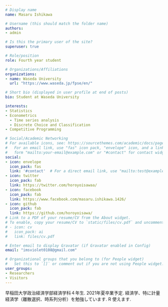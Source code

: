 ```yaml
---
# Display name
name: Masaru Ishikawa

# Username (this should match the folder name)
authors:
- admin

# Is this the primary user of the site?
superuser: true

# Role/position
role: Fourth year student

# Organizations/Affiliations
organizations:
- name: Waseda University
  url: "https://www.waseda.jp/fpse/en/"

# Short bio (displayed in user profile at end of posts)
bio: Student at Waseda University

interests:
- Statistics
- Econometrics
  - Time series analysis
  - Discrete Choice and Classification
- Competitive Programming

# Social/Academic Networking
# For available icons, see: https://sourcethemes.com/academic/docs/page-builder/#icons
#   For an email link, use "fas" icon pack, "envelope" icon, and a link in the
#   form "mailto:your-email@example.com" or "#contact" for contact widget.
social:
- icon: envelope
  icon_pack: fas
  link: '#contact'  # For a direct email link, use "mailto:test@example.org".
- icon: twitter
  icon_pack: fab
  link: https://twitter.com/horoyoisawaa/
- icon: facebook
  icon_pack: fab
  link: https://www.facebook.com/masaru.ishikawa.1426/
- icon: github
  icon_pack: fab
  link: https://github.com/horoyoisawa/
# Link to a PDF of your resume/CV from the About widget.
# To enable, copy your resume/CV to `static/files/cv.pdf` and uncomment the lines below.
# - icon: cv
#   icon_pack: ai
#   link: files/cv.pdf

# Enter email to display Gravatar (if Gravatar enabled in Config)
email: "imsviolet0108@gmail.com"

# Organizational groups that you belong to (for People widget)
#   Set this to `[]` or comment out if you are not using People widget.
user_groups:
- Researchers
- Visitors
---
```


早稲田大学政治経済学部経済学科４年生. 2021年夏卒業予定. 経済学、特に計量経済学（離散選択、時系列分析）を勉強しています. R
使えます.
